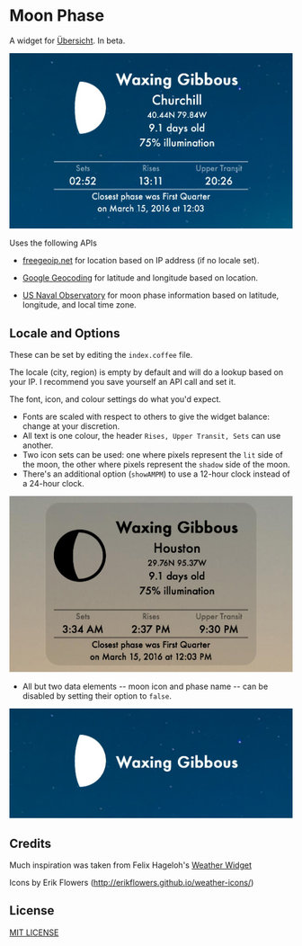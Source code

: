 # Moon Phase
A widget for [Übersicht](http://tracesof.net/uebersicht/).  In beta.

![Lit moon](lit-moon.jpg)

Uses the following APIs
* [freegeoip.net](http://freegeoip.net)
  for location based on IP address (if no locale set).

* [Google Geocoding](https://developers.google.com/maps/documentation/geocoding/intro)
  for latitude and longitude based on location.

* [US Naval Observatory](http://www.usno.navy.mil/USNO/astronomical-applications)
  for moon phase information based on latitude, longitude, and local time zone.

## Locale and Options
These can be set by editing the `index.coffee` file.

The locale (city, region) is empty by default and will do a lookup based on your IP.
I recommend you save yourself an API call and set it.

The font, icon, and colour settings do what you'd expect.
* Fonts are scaled with respect to others to give the widget balance: change at your discretion.
* All text is one colour, the header `Rises, Upper Transit, Sets` can use another.
* Two icon sets can be used: one where pixels represent the `lit` side of the moon, the other where
pixels represent the `shadow` side of the moon.
* There's an additional option (`showAMPM`) to use a 12-hour clock instead of a 24-hour clock.

![Shadow moon](shadow-moon.jpg)

* All but two data elements -- moon icon and phase name -- can be disabled by setting their option to
`false`.

![Minimalist](minimalist.jpg)

## Credits
Much inspiration was taken from Felix Hageloh's [Weather Widget](http://github.com/felixhageloh/weather-widget)

Icons by Erik Flowers (http://erikflowers.github.io/weather-icons/)

## License
[MIT LICENSE](https://github.com/joecreighton/moon-phase/blob/master/LICENSE)
